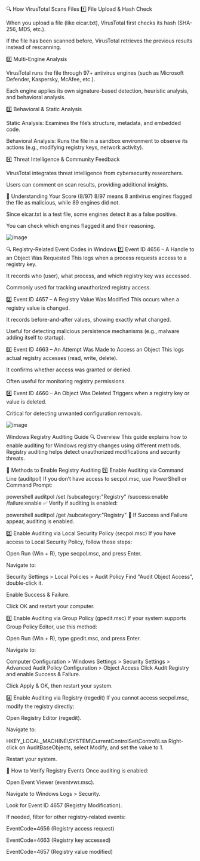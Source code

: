 🔍 How VirusTotal Scans Files
1️⃣ File Upload & Hash Check

When you upload a file (like eicar.txt), VirusTotal first checks its hash (SHA-256, MD5, etc.).

If the file has been scanned before, VirusTotal retrieves the previous results instead of rescanning.

2️⃣ Multi-Engine Analysis

VirusTotal runs the file through 97+ antivirus engines (such as Microsoft Defender, Kaspersky, McAfee, etc.).

Each engine applies its own signature-based detection, heuristic analysis, and behavioral analysis.

3️⃣ Behavioral & Static Analysis

Static Analysis: Examines the file’s structure, metadata, and embedded code.

Behavioral Analysis: Runs the file in a sandbox environment to observe its actions (e.g., modifying registry keys, network activity).

4️⃣ Threat Intelligence & Community Feedback

VirusTotal integrates threat intelligence from cybersecurity researchers.

Users can comment on scan results, providing additional insights.

🔎 Understanding Your Score (8/97)
8/97 means 8 antivirus engines flagged the file as malicious, while 89 engines did not.

Since eicar.txt is a test file, some engines detect it as a false positive.

You can check which engines flagged it and their reasoning.


![image](https://github.com/user-attachments/assets/befdc5c9-2a58-468c-9d48-59484e487304)



🔍 Registry-Related Event Codes in Windows
1️⃣ Event ID 4656 – A Handle to an Object Was Requested
This logs when a process requests access to a registry key.

It records who (user), what process, and which registry key was accessed.

Commonly used for tracking unauthorized registry access.

2️⃣ Event ID 4657 – A Registry Value Was Modified
This occurs when a registry value is changed.

It records before-and-after values, showing exactly what changed.

Useful for detecting malicious persistence mechanisms (e.g., malware adding itself to startup).

3️⃣ Event ID 4663 – An Attempt Was Made to Access an Object
This logs actual registry accesses (read, write, delete).

It confirms whether access was granted or denied.

Often useful for monitoring registry permissions.

4️⃣ Event ID 4660 – An Object Was Deleted
Triggers when a registry key or value is deleted.

Critical for detecting unwanted configuration removals.

![image](https://github.com/user-attachments/assets/f6209369-c76c-41da-abaa-a576e5d03e58)

Windows Registry Auditing Guide
🔍 Overview
This guide explains how to enable auditing for Windows registry changes using different methods. Registry auditing helps detect unauthorized modifications and security threats.

📌 Methods to Enable Registry Auditing
1️⃣ Enable Auditing via Command Line (auditpol)
If you don’t have access to secpol.msc, use PowerShell or Command Prompt:

powershell
auditpol /set /subcategory:"Registry" /success:enable /failure:enable
✅ Verify if auditing is enabled:

powershell
auditpol /get /subcategory:"Registry"
🔹 If Success and Failure appear, auditing is enabled.

2️⃣ Enable Auditing via Local Security Policy (secpol.msc)
If you have access to Local Security Policy, follow these steps:

Open Run (Win + R), type secpol.msc, and press Enter.

Navigate to:

Security Settings > Local Policies > Audit Policy
Find "Audit Object Access", double-click it.

Enable Success & Failure.

Click OK and restart your computer.

3️⃣ Enable Auditing via Group Policy (gpedit.msc)
If your system supports Group Policy Editor, use this method:

Open Run (Win + R), type gpedit.msc, and press Enter.

Navigate to:

Computer Configuration > Windows Settings > Security Settings > Advanced Audit Policy Configuration > Object Access
Click Audit Registry and enable Success & Failure.

Click Apply & OK, then restart your system.

4️⃣ Enable Auditing via Registry (regedit)
If you cannot access secpol.msc, modify the registry directly:

Open Registry Editor (regedit).

Navigate to:

HKEY_LOCAL_MACHINE\SYSTEM\CurrentControlSet\Control\Lsa
Right-click on AuditBaseObjects, select Modify, and set the value to 1.

Restart your system.

🔎 How to Verify Registry Events
Once auditing is enabled:

Open Event Viewer (eventvwr.msc).

Navigate to Windows Logs > Security.

Look for Event ID 4657 (Registry Modification).

If needed, filter for other registry-related events:

EventCode=4656 (Registry access request)

EventCode=4663 (Registry key accessed)

EventCode=4657 (Registry value modified)

